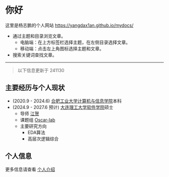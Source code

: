 # 你好

这里是杨志鹏的个人网站 <https://yangdax1an.github.io/mydocs/>

- 通过主题和目录浏览文章。
    - 电脑端：在上方标签栏选择主题，在左侧目录选择文章。
    - 移动端：点击左上角图标选择主题和文章。
- 搜索关键词查找文章。

---

> 以下信息更新于 241130

## 主要经历与个人现状

- (2020.9 - 2024.6) [合肥工业大学计算机与信息学院](https://ci.hfut.edu.cn/)本科
- (2024.9 - 2027.6 预计) [大连理工大学软件学院](https://ss.dlut.edu.cn/index.htm)硕士
    - 导师 [江贺](https://faculty.dlut.edu.cn/jianghe/zh_CN/index.htm)
    - 课题组 [Oscar-lab](http://oscar-lab.org/chn/index.htm)
        <!-- - PI [戴勃](http://daibo.info)
        #- mentor [徐霖宁](https://eveneveno.github.io/lnxu/) -->
    - 主要研究方向
        - EDA算法
        - 高层次逻辑综合
        <!-- - 3D Reconstruction -->

## 个人信息

更多信息请查看 [个人介绍](./ME/introduction.md)
